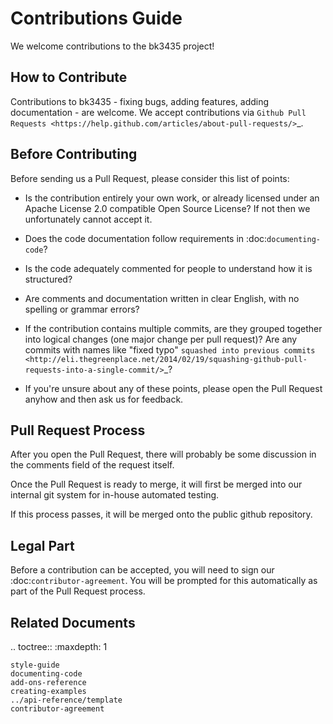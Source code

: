 Contributions Guide
===================

We welcome contributions to the bk3435 project!

How to Contribute
-----------------

Contributions to bk3435 - fixing bugs, adding features, adding documentation - are welcome. We accept contributions via `Github Pull Requests <https://help.github.com/articles/about-pull-requests/>`_.

Before Contributing
-------------------

Before sending us a Pull Request, please consider this list of points:

* Is the contribution entirely your own work, or already licensed under an Apache License 2.0 compatible Open Source License? If not then we unfortunately cannot accept it.

* Does the code documentation follow requirements in :doc:`documenting-code`?

* Is the code adequately commented for people to understand how it is structured?

* Are comments and documentation written in clear English, with no spelling or grammar errors?

* If the contribution contains multiple commits, are they grouped together into logical changes (one major change per pull request)? Are any commits with names like "fixed typo" `squashed into previous commits <http://eli.thegreenplace.net/2014/02/19/squashing-github-pull-requests-into-a-single-commit/>`_?

* If you're unsure about any of these points, please open the Pull Request anyhow and then ask us for feedback.

Pull Request Process
--------------------

After you open the Pull Request, there will probably be some discussion in the comments field of the request itself.

Once the Pull Request is ready to merge, it will first be merged into our internal git system for in-house automated testing.

If this process passes, it will be merged onto the public github repository.

Legal Part
----------

Before a contribution can be accepted, you will need to sign our :doc:`contributor-agreement`. You will be prompted for this automatically as part of the Pull Request process.

Related Documents
-----------------

.. toctree::
    :maxdepth: 1

    style-guide
    documenting-code
    add-ons-reference
    creating-examples
    ../api-reference/template
    contributor-agreement
